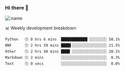 ### Hi there 👋

<!--
**lv2020/lv2020** is a ✨ _special_ ✨ repository because its `README.md` (this file) appears on your GitHub profile.

Here are some ideas to get you started:

- 🔭 I’m currently working on ...
- 🌱 I’m currently learning ...
- 👯 I’m looking to collaborate on ...
- 🤔 I’m looking for help with ...
- 💬 Ask me about ...
- 📫 How to reach me: ...
- 😄 Pronouns: ...
- ⚡ Fun fact: ...
-->
![:name](https://count.getloli.com/get/@:lv2020)
 <!-- waka-box start -->
📊 Weekly development breakdown
```text
Python   🕓 8 hrs 6 mins  ████████████▏░░░░░░░░ 58.1%
BNF      🕓 2 hrs 59 mins ████▌░░░░░░░░░░░░░░░░ 21.5%
Other    🕓 2 hrs 48 mins ████▏░░░░░░░░░░░░░░░░ 20.1%
Markdown 🕓 2 mins        ░░░░░░░░░░░░░░░░░░░░░  0.3%
Text     🕓 0 secs        ░░░░░░░░░░░░░░░░░░░░░  0.0%
```
<!-- Powered by https://github.com/YouEclipse/waka-box-go . -->
<!-- waka-box end -->
